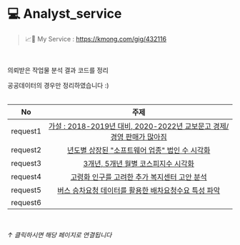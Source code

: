 # 💻 Analyst_service

> 📈🔗 My Service : https://kmong.com/gig/432116
<br>

의뢰받은 작업물 분석 결과 코드를 정리
<br>

공공데이터의 경우만 정리하였습니다 :)
<br>
<br>

|No |주제 |
|:---:|:-------------------:|
|request1 |[가설 : 2018-2019년 대비, 2020-2022년 교보문고 경제/경영 판매가 많아짐](https://github.com/teng-ny/Analyst_service/tree/main/request1) |
|request2 |[년도별 상장된 "소프트웨어 업종" 법인 수 시각화](https://github.com/teng-ny/Analyst_service/tree/main/request2) |
|request3 |[3개년, 5개년 월별 코스피지수 시각화](https://github.com/teng-ny/Analyst_service/tree/main/request3) |
|request4 |[고령화 인구를 고려한 추가 복지센터 고안 분석](https://github.com/teng-ny/Analyst_service/tree/main/request4) |
|request5 |[버스 승차요청 데이터를 활용한 배차요청수요 특성 파악]() |
|request6 |[]() |
<br>

*↑ 클릭하시면 해당 페이지로 연결됩니다*
